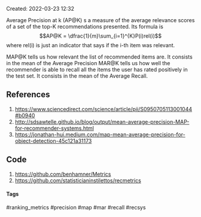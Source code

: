 Created: 2022-03-23 12:32

Average Precision at k (AP@K) s a measure of the average relevance scores of a set of the top-K recommendations presented. Its formula is $$AP@K = \dfrac{1}{m}\sum_{i=1}^{K}P(i)rel(i)$$ where rel(i) is just an indicator that says if the i-th item was relevant.

MAP@K tells us how relevant the list of recommended items are. It consists in the mean of the Average Precision
MAR@K tells us how well the recommender is able to recall all the items the user has rated positively in the test set. It consists in the mean of the Average Recall.

## References
1. https://www.sciencedirect.com/science/article/pii/S0950705113001044#b0940
2. http://sdsawtelle.github.io/blog/output/mean-average-precision-MAP-for-recommender-systems.html
3. https://jonathan-hui.medium.com/map-mean-average-precision-for-object-detection-45c121a31173

## Code
1. https://github.com/benhamner/Metrics
2. https://github.com/statisticianinstilettos/recmetrics

#### Tags
#ranking_metrics #precision #map #mar #recall #recsys 